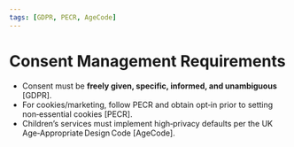 ```yaml
---
tags: [GDPR, PECR, AgeCode]
---
```

# Consent Management Requirements

* Consent must be **freely given, specific, informed, and unambiguous** [GDPR].
* For cookies/marketing, follow PECR and obtain opt‑in prior to setting non‑essential cookies [PECR].
* Children’s services must implement high‑privacy defaults per the UK Age‑Appropriate Design Code [AgeCode].
